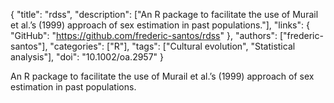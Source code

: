 {
  "title": "rdss",
  "description": ["An R package to facilitate the use of Murail et al.’s (1999) approach of sex estimation in past populations."],
  "links": {
    "GitHub": "https://github.com/frederic-santos/rdss"
  },
  "authors": ["frederic-santos"],
  "categories": ["R"],
  "tags": ["Cultural evolution", "Statistical analysis"],
  "doi": "10.1002/oa.2957"
}

<!-- Generated by csv2md.R – do not edit by hand -->

An R package to facilitate the use of Murail et al.’s (1999) approach of sex estimation in past populations.